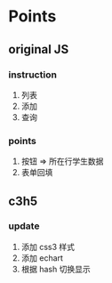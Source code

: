 # Points

## original JS

### instruction

1. 列表
2. 添加
3. 查询

### points

1. 按钮 => 所在行学生数据
2. 表单回填

## c3h5

### update

1. 添加 css3 样式
2. 添加 echart
3. 根据 hash 切换显示
